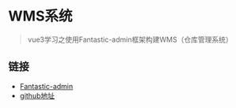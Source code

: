 # WMS系统
> vue3学习之使用Fantastic-admin框架构建WMS（仓库管理系统）

## 链接

- [Fantastic-admin](https://fantastic-admin.github.io/v3-docs/)
- [github地址](https://github.com/Chelase/WMS)

